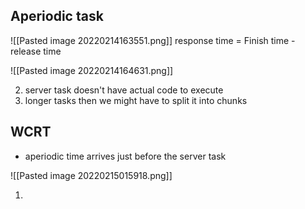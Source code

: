## Aperiodic task 
![[Pasted image 20220214163551.png]]
response time = Finish time - release time

![[Pasted image 20220214164631.png]]

2. server task doesn't have actual code to execute 
3. longer tasks then we might have to split it into chunks 

## WCRT
- aperiodic time arrives just before the server task 

![[Pasted image 20220215015918.png]]

1. 